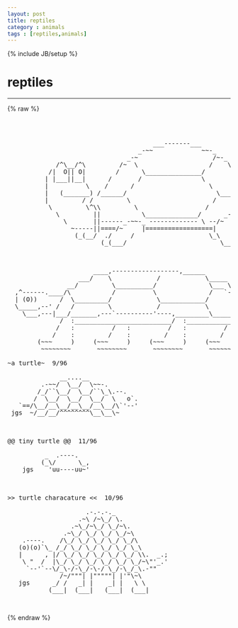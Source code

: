 ```yaml
---
layout: post
title: reptiles
category : animals
tags : [reptiles,animals]
---
```

{% include JB/setup %}
# reptiles
---
{% raw %}
<pre>



                                       ___-------___
                                   _-~~             ~~-_
                                _-~                    /~-_
             /^\__/^\         /~  \                   /    \
           /|  O|| O|        /      \_______________/        \
          | |___||__|      /       /                \          \
          |          \    /      /                    \          \
          |   (_______) /______/                        \_________ \
          |         / /         \                      /            \
           \         \^\\         \                  /               \     /
             \         ||           \______________/      _-_       //\__//
               \       ||------_-~~-_ ------------- \ --/~   ~\    || __/
                 ~-----||====/~     |==================|       |/~~~~~
                  (_(__/  ./     /                    \_\      \.
                         (_(___/                         \_____)_)-jurcy



                       ____,------------------,______
                   ___/    \            /            \_____
                __/         \__________/              \___ \___
  ,^------.____/\           /          \              /   `----\_
  | (O))      /  \_________/            \____________/         \ \
  \_____,--&#039; /   /         \            /            \          \ \
    \___,---|___/_______,---`----------&#039;----,_________\__________\_\
              /  :__________________________/  :___________________/
             /   :          /   :          /   :          /   :
            /    :         /    :         /    :         /    :
        (~~~     )     (~~~     )     (~~~     )     (~~~     )
         ~~~~~~~~       ~~~~~~~~       ~~~~~~~~       ~~~~~~~~

~a turtle~  9/96

              __....__
         .-~~/  \__/  \~~-.
        /_/``\__/  \__/``\_\.--.
       /  \__/  \__/  \__/  \   o`.
   `==/\__/__\__/__\__/__\__/\`&#039;--&#039;
 jgs  ~/__/__/^^^^^^^^\__\__\~



@@ tiny turtle @@  11/96

          _  .----.
         (_\/      \_,
    jgs    &#039;uu----uu~&#039;



&gt;&gt; turtle characature &lt;&lt;  10/96

                     .-.-.-._
                   .~\ /~\_/ \.
                 .~\_/~\_/ \_/~\.
               .~\_/ \_/ \_/ \_/~\
    .----.    /\_/ \_/ \_/ \_/ \_/\
   (o)(o)`\_ /_/ \_/ \_/ \_/ \_/ \_\
   |      , |/ \_/ \_/ \_/ \_/ \_/ \\.  _.;
    \ &quot;  /  |\_/ \_/ \_/ \_/ \_/ \_/~\&quot;&#039;_.&#039;
     `--&#039;`--\/_\-/-\_/-\-/ \_/-\_/_\.-&quot;&quot;
              /~/&quot;&quot;&quot;| |&quot;&quot;&quot;&quot;&quot;| |&#039;&quot;\~\
   jgs      _/ /   _| |    _| |   \ \
           (___|  (___|   (___|  (___|

 </pre>
{% endraw %}
